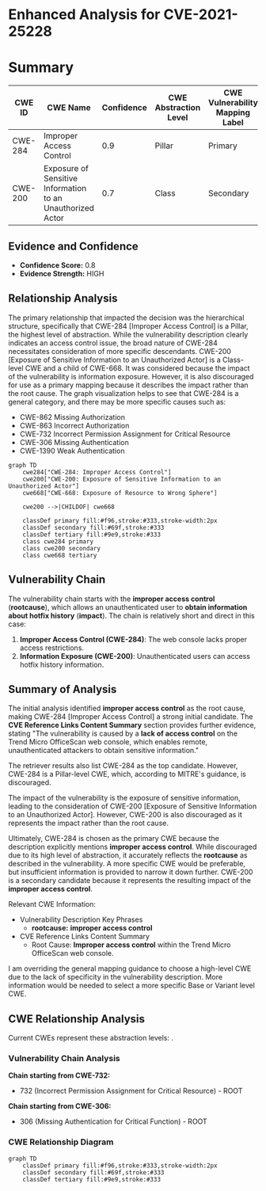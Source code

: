 # Enhanced Analysis for CVE-2021-25228

# Summary
| CWE ID | CWE Name | Confidence | CWE Abstraction Level | CWE Vulnerability Mapping Label | CWE-Vulnerability Mapping Notes |
|---|---|---|---|---|---|
| CWE-284 | Improper Access Control | 0.9 | Pillar | Primary | Discouraged |
| CWE-200 | Exposure of Sensitive Information to an Unauthorized Actor | 0.7 | Class | Secondary | Discouraged |

## Evidence and Confidence

*   **Confidence Score:** 0.8
*   **Evidence Strength:** HIGH

## Relationship Analysis
The primary relationship that impacted the decision was the hierarchical structure, specifically that CWE-284 [Improper Access Control] is a Pillar, the highest level of abstraction. While the vulnerability description clearly indicates an access control issue, the broad nature of CWE-284 necessitates consideration of more specific descendants.
CWE-200 [Exposure of Sensitive Information to an Unauthorized Actor] is a Class-level CWE and a child of CWE-668. It was considered because the impact of the vulnerability is information exposure. However, it is also discouraged for use as a primary mapping because it describes the impact rather than the root cause.
The graph visualization helps to see that CWE-284 is a general category, and there may be more specific causes such as:
  - CWE-862 Missing Authorization
  - CWE-863 Incorrect Authorization
  - CWE-732 Incorrect Permission Assignment for Critical Resource
  - CWE-306 Missing Authentication
  - CWE-1390 Weak Authentication

```mermaid
graph TD
    cwe284["CWE-284: Improper Access Control"]
    cwe200["CWE-200: Exposure of Sensitive Information to an Unauthorized Actor"]
    cwe668["CWE-668: Exposure of Resource to Wrong Sphere"]

    cwe200 -->|CHILDOF| cwe668
    
    classDef primary fill:#f96,stroke:#333,stroke-width:2px
    classDef secondary fill:#69f,stroke:#333
    classDef tertiary fill:#9e9,stroke:#333
    class cwe284 primary
    class cwe200 secondary
    class cwe668 tertiary
```

## Vulnerability Chain
The vulnerability chain starts with the **improper access control** (**rootcause**), which allows an unauthenticated user to **obtain information about hotfix history** (**impact**).
The chain is relatively short and direct in this case:

1.  **Improper Access Control (CWE-284)**: The web console lacks proper access restrictions.
2.  **Information Exposure (CWE-200)**: Unauthenticated users can access hotfix history information.

## Summary of Analysis
The initial analysis identified **improper access control** as the root cause, making CWE-284 [Improper Access Control] a strong initial candidate. The **CVE Reference Links Content Summary** section provides further evidence, stating "The vulnerability is caused by a **lack of access control** on the Trend Micro OfficeScan web console, which enables remote, unauthenticated attackers to obtain sensitive information."

The retriever results also list CWE-284 as the top candidate. However, CWE-284 is a Pillar-level CWE, which, according to MITRE's guidance, is discouraged.

The impact of the vulnerability is the exposure of sensitive information, leading to the consideration of CWE-200 [Exposure of Sensitive Information to an Unauthorized Actor]. However, CWE-200 is also discouraged as it represents the impact rather than the root cause.

Ultimately, CWE-284 is chosen as the primary CWE because the description explicitly mentions **improper access control**. While discouraged due to its high level of abstraction, it accurately reflects the **rootcause** as described in the vulnerability. A more specific CWE would be preferable, but insufficient information is provided to narrow it down further.
CWE-200 is a secondary candidate because it represents the resulting impact of the **improper access control**.

Relevant CWE Information:
- Vulnerability Description Key Phrases
  - **rootcause:** **improper access control**
- CVE Reference Links Content Summary
  - Root Cause: **Improper access control** within the Trend Micro OfficeScan web console.

I am overriding the general mapping guidance to choose a high-level CWE due to the lack of specificity in the vulnerability description. More information would be needed to select a more specific Base or Variant level CWE.


## CWE Relationship Analysis

Current CWEs represent these abstraction levels: .


### Vulnerability Chain Analysis

**Chain starting from CWE-732:**
- 732 (Incorrect Permission Assignment for Critical Resource) - ROOT


**Chain starting from CWE-306:**
- 306 (Missing Authentication for Critical Function) - ROOT



### CWE Relationship Diagram

```mermaid
graph TD
    classDef primary fill:#f96,stroke:#333,stroke-width:2px
    classDef secondary fill:#69f,stroke:#333
    classDef tertiary fill:#9e9,stroke:#333
```